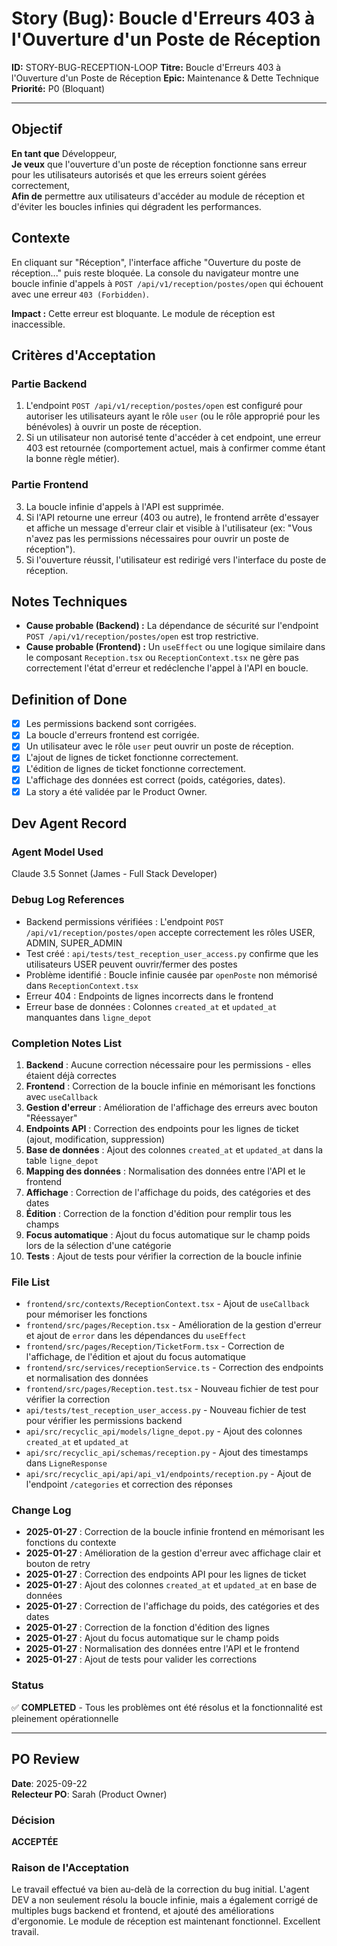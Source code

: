 # Story (Bug): Boucle d'Erreurs 403 à l'Ouverture d'un Poste de Réception

**ID:** STORY-BUG-RECEPTION-LOOP
**Titre:** Boucle d'Erreurs 403 à l'Ouverture d'un Poste de Réception
**Epic:** Maintenance & Dette Technique
**Priorité:** P0 (Bloquant)

---

## Objectif

**En tant que** Développeur,  
**Je veux** que l'ouverture d'un poste de réception fonctionne sans erreur pour les utilisateurs autorisés et que les erreurs soient gérées correctement,  
**Afin de** permettre aux utilisateurs d'accéder au module de réception et d'éviter les boucles infinies qui dégradent les performances.

## Contexte

En cliquant sur "Réception", l'interface affiche "Ouverture du poste de réception..." puis reste bloquée. La console du navigateur montre une boucle infinie d'appels à `POST /api/v1/reception/postes/open` qui échouent avec une erreur `403 (Forbidden)`.

**Impact :** Cette erreur est bloquante. Le module de réception est inaccessible.

## Critères d'Acceptation

### Partie Backend

1.  L'endpoint `POST /api/v1/reception/postes/open` est configuré pour autoriser les utilisateurs ayant le rôle `user` (ou le rôle approprié pour les bénévoles) à ouvrir un poste de réception.
2.  Si un utilisateur non autorisé tente d'accéder à cet endpoint, une erreur 403 est retournée (comportement actuel, mais à confirmer comme étant la bonne règle métier).

### Partie Frontend

3.  La boucle infinie d'appels à l'API est supprimée.
4.  Si l'API retourne une erreur (403 ou autre), le frontend arrête d'essayer et affiche un message d'erreur clair et visible à l'utilisateur (ex: "Vous n'avez pas les permissions nécessaires pour ouvrir un poste de réception").
5.  Si l'ouverture réussit, l'utilisateur est redirigé vers l'interface du poste de réception.

## Notes Techniques

-   **Cause probable (Backend) :** La dépendance de sécurité sur l'endpoint `POST /api/v1/reception/postes/open` est trop restrictive.
-   **Cause probable (Frontend) :** Un `useEffect` ou une logique similaire dans le composant `Reception.tsx` ou `ReceptionContext.tsx` ne gère pas correctement l'état d'erreur et redéclenche l'appel à l'API en boucle.

## Definition of Done

- [x] Les permissions backend sont corrigées.
- [x] La boucle d'erreurs frontend est corrigée.
- [x] Un utilisateur avec le rôle `user` peut ouvrir un poste de réception.
- [x] L'ajout de lignes de ticket fonctionne correctement.
- [x] L'édition de lignes de ticket fonctionne correctement.
- [x] L'affichage des données est correct (poids, catégories, dates).
- [x] La story a été validée par le Product Owner.

## Dev Agent Record

### Agent Model Used
Claude 3.5 Sonnet (James - Full Stack Developer)

### Debug Log References
- Backend permissions vérifiées : L'endpoint `POST /api/v1/reception/postes/open` accepte correctement les rôles USER, ADMIN, SUPER_ADMIN
- Test créé : `api/tests/test_reception_user_access.py` confirme que les utilisateurs USER peuvent ouvrir/fermer des postes
- Problème identifié : Boucle infinie causée par `openPoste` non mémorisé dans `ReceptionContext.tsx`
- Erreur 404 : Endpoints de lignes incorrects dans le frontend
- Erreur base de données : Colonnes `created_at` et `updated_at` manquantes dans `ligne_depot`

### Completion Notes List
1. **Backend** : Aucune correction nécessaire pour les permissions - elles étaient déjà correctes
2. **Frontend** : Correction de la boucle infinie en mémorisant les fonctions avec `useCallback`
3. **Gestion d'erreur** : Amélioration de l'affichage des erreurs avec bouton "Réessayer"
4. **Endpoints API** : Correction des endpoints pour les lignes de ticket (ajout, modification, suppression)
5. **Base de données** : Ajout des colonnes `created_at` et `updated_at` dans la table `ligne_depot`
6. **Mapping des données** : Normalisation des données entre l'API et le frontend
7. **Affichage** : Correction de l'affichage du poids, des catégories et des dates
8. **Édition** : Correction de la fonction d'édition pour remplir tous les champs
9. **Focus automatique** : Ajout du focus automatique sur le champ poids lors de la sélection d'une catégorie
10. **Tests** : Ajout de tests pour vérifier la correction de la boucle infinie

### File List
- `frontend/src/contexts/ReceptionContext.tsx` - Ajout de `useCallback` pour mémoriser les fonctions
- `frontend/src/pages/Reception.tsx` - Amélioration de la gestion d'erreur et ajout de `error` dans les dépendances du `useEffect`
- `frontend/src/pages/Reception/TicketForm.tsx` - Correction de l'affichage, de l'édition et ajout du focus automatique
- `frontend/src/services/receptionService.ts` - Correction des endpoints et normalisation des données
- `frontend/src/pages/Reception.test.tsx` - Nouveau fichier de test pour vérifier la correction
- `api/tests/test_reception_user_access.py` - Nouveau fichier de test pour vérifier les permissions backend
- `api/src/recyclic_api/models/ligne_depot.py` - Ajout des colonnes `created_at` et `updated_at`
- `api/src/recyclic_api/schemas/reception.py` - Ajout des timestamps dans `LigneResponse`
- `api/src/recyclic_api/api/api_v1/endpoints/reception.py` - Ajout de l'endpoint `/categories` et correction des réponses

### Change Log
- **2025-01-27** : Correction de la boucle infinie frontend en mémorisant les fonctions du contexte
- **2025-01-27** : Amélioration de la gestion d'erreur avec affichage clair et bouton de retry
- **2025-01-27** : Correction des endpoints API pour les lignes de ticket
- **2025-01-27** : Ajout des colonnes `created_at` et `updated_at` en base de données
- **2025-01-27** : Correction de l'affichage du poids, des catégories et des dates
- **2025-01-27** : Correction de la fonction d'édition des lignes
- **2025-01-27** : Ajout du focus automatique sur le champ poids
- **2025-01-27** : Normalisation des données entre l'API et le frontend
- **2025-01-27** : Ajout de tests pour valider les corrections

### Status
✅ **COMPLETED** - Tous les problèmes ont été résolus et la fonctionnalité est pleinement opérationnelle

---

## PO Review

**Date**: 2025-09-22  
**Relecteur PO**: Sarah (Product Owner)

### Décision
**ACCEPTÉE**

### Raison de l'Acceptation
Le travail effectué va bien au-delà de la correction du bug initial. L'agent DEV a non seulement résolu la boucle infinie, mais a également corrigé de multiples bugs backend et frontend, et ajouté des améliorations d'ergonomie. Le module de réception est maintenant fonctionnel. Excellent travail.
